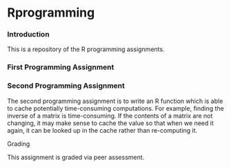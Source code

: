 Rprogramming
============
### Introduction

This is a repository of the R programming assignments. 

### First Programming Assignment

### Second Programming Assignment

The second programming assignment is to write an R function which is able to cache potentially 
time-consuming computations. For example, finding the inverse  of a matrix is time-consuming. 
If the contents of a matrix are not changing, it may make sense to cache the value so that 
when we need it again, it can be looked up in the cache rather than re-computing it. 

Grading

This assignment is graded via peer assessment. 
